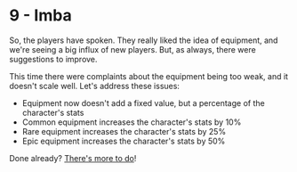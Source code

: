 # 9 - Imba

So, the players have spoken.
They really liked the idea of equipment, and we're seeing a big influx of new players.
But, as always, there were suggestions to improve.

This time there were complaints about the equipment being too weak, and it doesn't scale well.
Let's address these issues:
- Equipment now doesn't add a fixed value, but a percentage of the character's stats
- Common equipment increases the character's stats by 10%
- Rare equipment increases the character's stats by 25%
- Epic equipment increases the character's stats by 50%

Done already? [There's more to do](10.md)!
